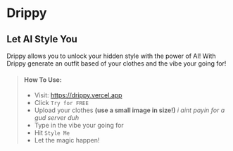 # Drippy
## Let AI Style You

Drippy allows you to unlock your hidden style with the power of AI!
With Drippy generate an outfit based of your clothes and the vibe your going for!


> #### How To Use:
>
> - Visit: https://drippy.vercel.app
> - Click ``` Try for FREE ```
> - Upload your clothes **(use a small image in size!)** _i aint payin for a gud server duh_
> - Type in the vibe your going for
> - Hit ``` Style Me ```
> - Let the magic happen!
